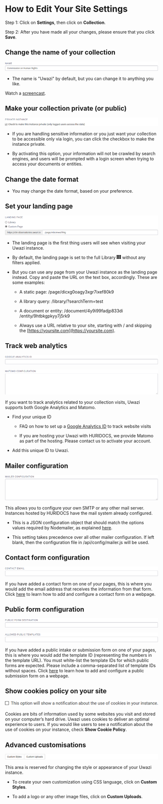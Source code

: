 # How to Edit Your Site Settings

Step 1: Click on **Settings**, then click on **Collection**.

Step 2: After you have made all your changes, please ensure that you click **Save**.

## Change the name of your collection

![](images/image_4.png)

- The name is "Uwazi" by default, but you can change it to anything you like.

Watch a [screencast](https://drive.google.com/open?id=1_6ele0a2bmdSbLD1-UjUfSd53JaUL54T).

## Make your collection private (or public)

![](images/image_5.png)

- If you are handling sensitive information or you just want your collection to be accessible only via login, you can click the checkbox to make the instance private.

- By activating this option, your information will not be crawled by search engines, and users will be prompted with a login screen when trying to access your documents or entities.

## Change the date format

- You may change the date format, based on your preference.

## Set your landing page

![](images/image_6.png)

- The landing page is the first thing users will see when visiting your Uwazi instance.

- By default, the landing page is set to the full Library ![library icon](images/image_0.png) without any filters applied.

- But you can use any page from your Uwazi instance as the landing page instead. Copy and paste the URL on the text box, accordingly. These are some examples:
  
  - A static page: /page/dicxg0oagy3xgr7ixef80k9
  
  - A library query: /library/?searchTerm=test
  
  - A document or entity: /document/4y9i99fadjp833di /entity/9htbkgpkyy7j5rk9
  
  - Always use a URL relative to your site, starting with / and skipping the [https://yoursite.com](https://yoursite.com).

## Track web analytics

![](images/image_8.png)

![](images/image_9.png)

If you want to track analytics related to your collection visits, Uwazi supports both Google Analytics and Matomo.

- Find your unique ID
  
  - FAQ on how to set up a [Google Analytics ID](https://support.google.com/analytics/answer/3123666?hl=en) to track website visits
  
  - If you are hosting your Uwazi with HURIDOCS, we provide Matomo as part of the hosting. Please contact us to activate your account.

- Add this unique ID to Uwazi.

## Mailer configuration

![](images/image_10.png)

This allows you to configure your own SMTP or any other mail server. Instances hosted by HURIDOCS have the mail system already configured.

- This is a JSON configuration object that should match the options values required by Nodemailer, as explained [here](http://nodemailer.com/smtp/).

- This setting takes precedence over all other mailer configuration. If left blank, then the configuration file in /api/config/mailer.js will be used.

## Contact form configuration

![](images/image_11.png)

If you have added a contact form on one of your pages, this is where you would add the email address that receives the information from that form. Click [here](https://uwazi.readthedocs.io/en/initial-setup/admin-docs/how-to-create-a-contact-form.html) to learn how to add and configure a contact form on a webpage.

## Public form configuration

![](images/image_12.png)

![](images/image_13.png)

If you have added a public intake or submission form on one of your pages, this is where you would add the template ID (representing the numbers in the template URL). You must white-list the template IDs for which public forms are expected. Please include a comma-separated list of template IDs without spaces. Click [here](https://uwazi.readthedocs.io/en/initial-setup/admin-docs/how-to-create-a-public-intake-form-on-your-website.html) to learn how to add and configure a public submission form on a webpage.

## Show cookies policy on your site

![](images/image_14.png)

Cookies are bits of information used by some websites you visit and stored on your computer’s hard drive. Uwazi uses cookies to deliver an optimal experience to users. If you would like users to see a notification about the use of cookies on your instance, check **Show Cookie Policy**.

## Advanced customisations

![](images/image_15.png)

This area is reserved for changing the style or appearance of your Uwazi instance.

- To create your own customization using CSS language, click on **Custom Styles**.

- To add a logo or any other image files, click on **Custom Uploads**.
